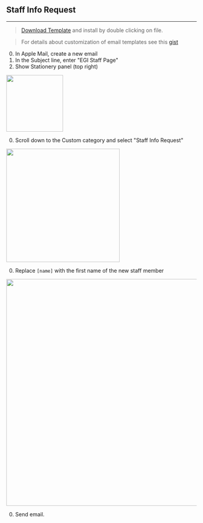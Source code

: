 ## Staff Info Request
---

> <a href="_tools/email/Staff Info Request.mailstationery?_" download="Staff Info Request.mailstationery">Download Template</a> and install by double clicking on file.

> For details about customization of email templates see this [gist](https://gist.github.com/spencerlarry/0dc35affbd93ab87ba895d1b60ea3b36)

0. In Apple Mail, create a new email
0. In the Subject line, enter "EGI Staff Page"
0. Show Stationery panel (top right)

  <img src="http://i.stack.imgur.com/aBAKD.png" width="150">

0. Scroll down to the Custom category and select "Staff Info Request"

  <img src="http://i.stack.imgur.com/ntH4q.png" width="300">

0. Replace `[name]` with the first name of the new staff member

  <img src="http://i.stack.imgur.com/vJzXm.png" width="600">

0. Send email.
